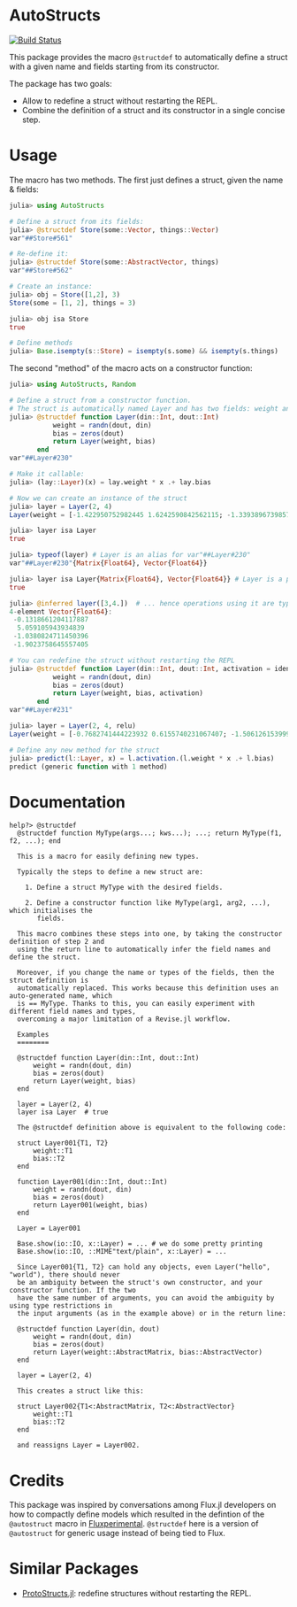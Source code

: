 # AutoStructs

[![Build Status](https://github.com/CarloLucibello/AutoStructs.jl/actions/workflows/CI.yml/badge.svg?branch=main)](https://github.com/CarloLucibello/AutoStructs.jl/actions/workflows/CI.yml?query=branch%3Amain)

This package provides the macro `@structdef` to automatically define a struct with a given name and fields starting from its constructor.

The package has two goals:
- Allow to redefine a struct without restarting the REPL.
- Combine the definition of a struct and its constructor in a single concise step.

# Usage

The macro has two methods. The first just defines a struct, given the name & fields:

```julia
julia> using AutoStructs

# Define a struct from its fields:
julia> @structdef Store(some::Vector, things::Vector)
var"##Store#561"

# Re-define it:
julia> @structdef Store(some::AbstractVector, things)
var"##Store#562"

# Create an instance:
julia> obj = Store([1,2], 3)
Store(some = [1, 2], things = 3)

julia> obj isa Store
true

# Define methods
julia> Base.isempty(s::Store) = isempty(s.some) && isempty(s.things)
```

The second "method" of the macro acts on a constructor function:

```julia
julia> using AutoStructs, Random

# Define a struct from a constructor function.
# The struct is automatically named Layer and has two fields: weight and bias.
julia> @structdef function Layer(din::Int, dout::Int)
           weight = randn(dout, din)
           bias = zeros(dout)
           return Layer(weight, bias)
       end
var"##Layer#230"

# Make it callable:
julia> (lay::Layer)(x) = lay.weight * x .+ lay.bias

# Now we can create an instance of the struct
julia> layer = Layer(2, 4)
Layer(weight = [-1.422950752982445 1.6242590842562115; -1.3393896739857631 0.8191382347282851; 0.3944420481119003 0.5955417101440335; 1.3944705999832914 1.1224997165166155], bias = [0.0, 0.0, 0.0, 0.0])

julia> layer isa Layer
true

julia> typeof(layer) # Layer is an alias for var"##Layer#230"
var"##Layer#230"{Matrix{Float64}, Vector{Float64}}

julia> layer isa Layer{Matrix{Float64}, Vector{Float64}} # Layer is a parametric type
true

julia> @inferred layer([3,4.])  # ... hence operations using it are type-stable
4-element Vector{Float64}:
 -0.1318661204117887
  5.059105943934839
 -1.0380824711450396
 -1.9023758645557405

# You can redefine the struct without restarting the REPL
julia> @structdef function Layer(din::Int, dout::Int, activation = identity)
           weight = randn(dout, din)
           bias = zeros(dout)
           return Layer(weight, bias, activation)
       end
var"##Layer#231"

julia> layer = Layer(2, 4, relu)
Layer(weight = [-0.7682741444223932 0.6155740231067407; -1.506126153999598 -0.7804554207069556; -0.10944649893432226 1.782291543052865; 0.26095648405623756 1.7713201612872245], bias = [0.0, 0.0, 0.0, 0.0], activation = tanh)

# Define any new method for the struct
julia> predict(l::Layer, x) = l.activation.(l.weight * x .+ l.bias)
predict (generic function with 1 method)
```
# Documentation

```
help?> @structdef
  @structdef function MyType(args...; kws...); ...; return MyType(f1, f2, ...); end

  This is a macro for easily defining new types.

  Typically the steps to define a new struct are:

    1. Define a struct MyType with the desired fields.

    2. Define a constructor function like MyType(arg1, arg2, ...), which initialises the
       fields.

  This macro combines these steps into one, by taking the constructor definition of step 2 and
  using the return line to automatically infer the field names and define the struct.

  Moreover, if you change the name or types of the fields, then the struct definition is
  automatically replaced. This works because this definition uses an auto-generated name, which
  is == MyType. Thanks to this, you can easily experiment with different field names and types,
  overcoming a major limitation of a Revise.jl workflow.

  Examples
  ========

  @structdef function Layer(din::Int, dout::Int)
      weight = randn(dout, din)
      bias = zeros(dout)
      return Layer(weight, bias)
  end

  layer = Layer(2, 4)
  layer isa Layer  # true

  The @structdef definition above is equivalent to the following code:

  struct Layer001{T1, T2}
      weight::T1
      bias::T2
  end

  function Layer001(din::Int, dout::Int)
      weight = randn(dout, din)
      bias = zeros(dout)
      return Layer001(weight, bias)
  end

  Layer = Layer001

  Base.show(io::IO, x::Layer) = ... # we do some pretty printing
  Base.show(io::IO, ::MIME"text/plain", x::Layer) = ...

  Since Layer001{T1, T2} can hold any objects, even Layer("hello", "world"), there should never
  be an ambiguity between the struct's own constructor, and your constructor function. If the two
  have the same number of arguments, you can avoid the ambiguity by using type restrictions in
  the input arguments (as in the example above) or in the return line:

  @structdef function Layer(din, dout)
      weight = randn(dout, din)
      bias = zeros(dout)
      return Layer(weight::AbstractMatrix, bias::AbstractVector)
  end

  layer = Layer(2, 4)

  This creates a struct like this:

  struct Layer002{T1<:AbstractMatrix, T2<:AbstractVector}
      weight::T1
      bias::T2
  end

  and reassigns Layer = Layer002.
```

# Credits

This package was inspired by conversations among Flux.jl developers on how to compactly define models which resulted in the defintion of the `@autostruct` macro in [Fluxperimental](https://github.com/FluxML/Fluxperimental.jl/pull/22). `@structdef` here is a version of `@autostruct` for generic usage instead of being tied to Flux.

# Similar Packages

- [ProtoStructs.jl](https://github.com/BeastyBlacksmith/ProtoStructs.jl): redefine structures without restarting the REPL.
